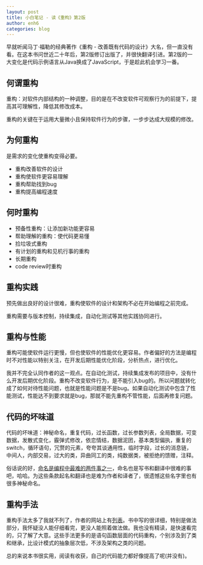 ```yaml
---
layout: post
title: 小白笔记 - 读《重构》第2版
author: enh6
categories: blog
---
```


早就听闻马丁·福勒的经典著作《重构 - 改善既有代码的设计》大名，但一直没有看。在这本书问世近二十年后，第2版修订出版了，并很快翻译引进。第2版的一大变化是代码示例语言从Java换成了JavaScript，于是趁此机会学习一番。

## 何谓重构

重构：对软件内部结构的一种调整，目的是在不改变软件可观察行为的前提下，提高其可理解性，降低其修改成本。

重构的关键在于运用大量微小且保持软件行为的步骤，一步步达成大规模的修改。

## 为何重构

是需求的变化使重构变得必要。

- 重构改善软件的设计
- 重构使软件更容易理解
- 重构帮助找到bug
- 重构提高编程速度

## 何时重构

- 预备性重构：让添加新功能更容易
- 帮助理解的重构：使代码更易懂
- 捡垃圾式重构
- 有计划的重构和见机行事的重构
- 长期重构
- code review时重构 

## 重构实践

预先做出良好的设计很难，重构使软件的设计和架构不必在开始编程之前完成。

重构需要与版本控制，持续集成，自动化测试等其他实践协同进行。

## 重构与性能

重构可能使软件运行更慢，但也使软件的性能优化更容易。作者偏好的方法是编程时不对性能以特别关注，在开发后期性能优化阶段，分析热点，进行优化。

我并不完全认同作者的这一观点。在自动化测试，持续集成发布的项目中，没有什么开发后期优化阶段。重构不改变软件行为，是不能引入bug的。所以问题就转化成了如何对待性能问题，也就是性能问题是不是bug。如果自动化测试中包含了性能测试，性能达不到要求就是bug，那就不能先重构不管性能，后面再修复问题。

## 代码的坏味道

代码的坏味道：神秘命名，重复代码，过长函数，过长参数列表，全局数据，可变数据，发散式变化，霰弹式修改，依恋情结，数据泥团，基本类型偏执，重复的switch，循环语句，冗赘的元素，夸夸其谈通用性，临时字段，过长的消息链，中间人，内部交易，过大的类，异曲同工的类，纯数据类，被拒绝的馈赠，注释。

俗话说的好，[命名是编程中最难的两件事之一](https://martinfowler.com/bliki/TwoHardThings.html)，命名也是写书和翻译中很难的事吧，哈哈。为这些条款起名和翻译也是难为作者和译者了，很遗憾这些名字里也有很多神秘命名。

## 重构手法

重构手法太多了我就不列了，作者的网站上有[列表](https://refactoring.com/catalog/)。书中写的很详细，特别是做法部分，我怀疑没人能仔细看完，更没人能照着做法做。我也没有精读，是快速看完的，只了解了大意。这些手法更多的是语句函数层面的代码重构，个别涉及到了类和继承，比设计模式的抽象层次低，不涉及架构之类的问题。

总的来说本书很实用，阅读有收获，自己的代码能力都好像提高了呢(并没有)。
